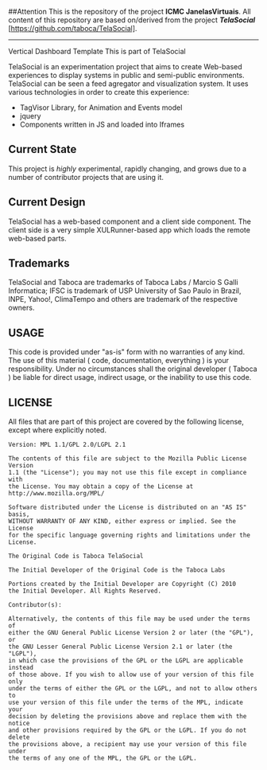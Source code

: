 ##Attention
This is the repository of the project <b>ICMC JanelasVirtuais</b>.
All content of this repository are based on/derived from the project <i><b>TelaSocial </b></i>[https://github.com/taboca/TelaSocial].

---------------------------------------------------------

Vertical Dashboard Template 
This is part of TelaSocial 

TelaSocial is an experimentation project that aims to create Web-based experiences to display systems in public and semi-public environments. TelaSocial can be seen a feed agregator and visualization system. It uses various technologies in order to create this experience: 

* TagVisor Library, for Animation and Events model 
* jquery 
* Components written in JS and loaded into Iframes 

## Current State

This project is *highly* experimental, rapidly changing, and grows due to a number
of contributor projects that are using it. 

## Current Design 

TelaSocial has a web-based component and a client side component. The client side 
is a very simple XULRunner-based app which loads the remote web-based parts. 

## Trademarks 

TelaSocial and Taboca are trademarks of Taboca Labs / Marcio S Galli Informatica; 
IFSC is trademark of USP University of Sao Paulo in Brazil, INPE, Yahoo!,
ClimaTempo and others are trademark of the respective owners.

## USAGE 

This code is provided under "as-is" form with no warranties of any kind. The use
of this material ( code, documentation, everything ) is your responsibility. Under
no circumstances shall the original developer ( Taboca ) be liable for direct usage, 
indirect usage, or the inability to use this code. 

## LICENSE

All files that are part of this project are covered by the following
license, except where explicitly noted.

    Version: MPL 1.1/GPL 2.0/LGPL 2.1

    The contents of this file are subject to the Mozilla Public License Version
    1.1 (the "License"); you may not use this file except in compliance with
    the License. You may obtain a copy of the License at
    http://www.mozilla.org/MPL/

    Software distributed under the License is distributed on an "AS IS" basis,
    WITHOUT WARRANTY OF ANY KIND, either express or implied. See the License
    for the specific language governing rights and limitations under the
    License.

    The Original Code is Taboca TelaSocial 

    The Initial Developer of the Original Code is the Taboca Labs

    Portions created by the Initial Developer are Copyright (C) 2010
    the Initial Developer. All Rights Reserved.

    Contributor(s):

    Alternatively, the contents of this file may be used under the terms of
    either the GNU General Public License Version 2 or later (the "GPL"), or
    the GNU Lesser General Public License Version 2.1 or later (the "LGPL"),
    in which case the provisions of the GPL or the LGPL are applicable instead
    of those above. If you wish to allow use of your version of this file only
    under the terms of either the GPL or the LGPL, and not to allow others to
    use your version of this file under the terms of the MPL, indicate your
    decision by deleting the provisions above and replace them with the notice
    and other provisions required by the GPL or the LGPL. If you do not delete
    the provisions above, a recipient may use your version of this file under
    the terms of any one of the MPL, the GPL or the LGPL.

